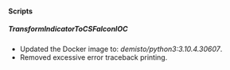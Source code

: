 
#### Scripts
##### TransformIndicatorToCSFalconIOC
- Updated the Docker image to: *demisto/python3:3.10.4.30607*.
- Removed excessive error traceback printing.


